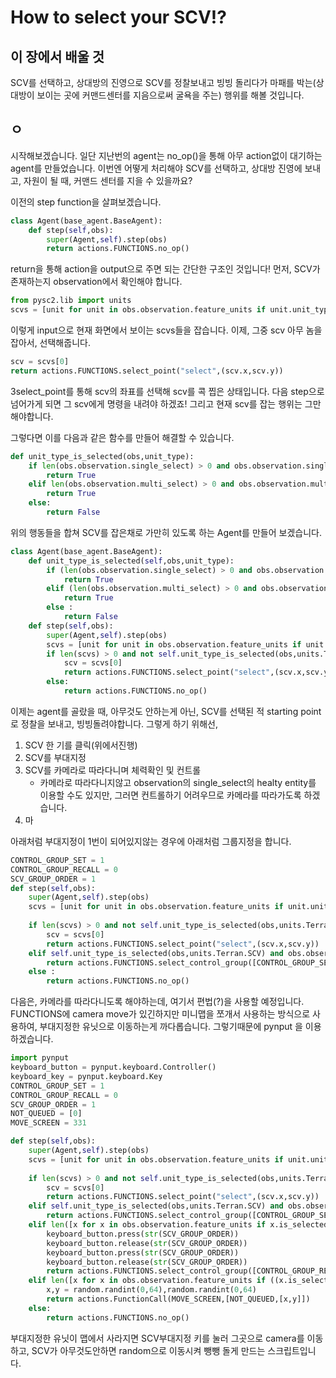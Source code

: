 # How to select your SCV!?

## 이 장에서 배울 것

SCV를 선택하고, 상대방의 진영으로 SCV를 정찰보내고 빙빙 돌리다가 마패를 박는\(상대방이 보이는 곳에 커맨드센터를 지음으로써 굴욕을 주는\) 행위를 해볼 것입니다.

## ㅇ

시작해보겠습니다. 일단 지난번의 agent는 no\_op\(\)을 통해 아무 action없이 대기하는 agent를 만들었습니다. 이번엔 어떻게 처리해야 SCV를 선택하고, 상대방 진영에 보내고, 자원이 될 때, 커맨드 센터를 지을 수 있을까요?

이전의 step function을 살펴보겠습니다.

```python
class Agent(base_agent.BaseAgent):
    def step(self,obs):
        super(Agent,self).step(obs)
        return actions.FUNCTIONS.no_op()
```

return을 통해 action을 output으로 주면 되는 간단한 구조인 것입니다! 먼저, SCV가 존재하는지 observation에서 확인해야 합니다.

```python
from pysc2.lib import units
scvs = [unit for unit in obs.observation.feature_units if unit.unit_type == units.Terran.SCV]
```

이렇게 input으로 현재 화면에서 보이는 scvs들을 잡습니다. 이제, 그중 scv 아무 놈을 잡아서, 선택해줍니다.

```python
scv = scvs[0]
return actions.FUNCTIONS.select_point("select",(scv.x,scv.y))
```

3select\_point를 통해 scv의 좌표를 선택해 scv를 콕 찝은 상태입니다. 다음 step으로 넘어가게 되면 그 scv에게 명령을 내려야 하겠죠! 그리고 현재 scv를 잡는 행위는 그만해야합니다.

그렇다면 이를 다음과 같은 함수를 만들어 해결할 수 있습니다.

```python
def unit_type_is_selected(obs,unit_type):
    if len(obs.observation.single_select) > 0 and obs.observation.single_select[0].unit_type == unit_type:
        return True
    elif len(obs.observation.multi_select) > 0 and obs.observation.multi_select[0].unit_type == unit_type:        
        return True
    else:
        return False
```

위의 행동들을 합쳐 SCV를 잡은채로 가만히 있도록 하는 Agent를 만들어 보겠습니다.

```python
class Agent(base_agent.BaseAgent):
    def unit_type_is_selected(self,obs,unit_type):
        if (len(obs.observation.single_select) > 0 and obs.observation.single_select[0].unit_type == unit_type):
            return True
        elif (len(obs.observation.multi_select) > 0 and obs.observation.multi_select[0].unit_type == unit_type):
            return True
        else :
            return False
    def step(self,obs):
        super(Agent,self).step(obs)
        scvs = [unit for unit in obs.observation.feature_units if unit.unit_type == units.Terran.SCV]
        if len(scvs) > 0 and not self.unit_type_is_selected(obs,units.Terran.SCV):
            scv = scvs[0]
            return actions.FUNCTIONS.select_point("select",(scv.x,scv.y))
        else:
            return actions.FUNCTIONS.no_op()
```

이제는 agent를 골랐을 때, 아무것도 안하는게 아닌, SCV를 선택된 적 starting point로  정찰을 보내고, 빙빙돌려야합니다. 그렇게 하기 위해선,

1. SCV 한 기를 클릭\(위에서진행\)
2. SCV를 부대지정
3. SCV를 카메라로 따라다니며 체력확인 및 컨트롤
   * 카메라로 따라다니지않고 observation의 single\_select의 healty entity를 이용할 수도 있지만, 그러면 컨트롤하기 어려우므로 카메라를 따라가도록 하겠습니다.
4. 마

아래처럼 부대지정이 1번이 되어있지않는 경우에 아래처럼 그룹지정을 합니다.

```python
CONTROL_GROUP_SET = 1
CONTROL_GROUP_RECALL = 0
SCV_GROUP_ORDER = 1
def step(self,obs):
    super(Agent,self).step(obs)
    scvs = [unit for unit in obs.observation.feature_units if unit.unit_type == units.Terran.SCV]
        
    if len(scvs) > 0 and not self.unit_type_is_selected(obs,units.Terran.SCV):
        scv = scvs[0]
        return actions.FUNCTIONS.select_point("select",(scv.x,scv.y))
    elif self.unit_type_is_selected(obs,units.Terran.SCV) and obs.observation.control_groups[SCV_GROUP_ORDER][0] == 0:
        return actions.FUNCTIONS.select_control_group([CONTROL_GROUP_SET], [SCV_GROUP_ORDER])
    else :
        return actions.FUNCTIONS.no_op()
```

다음은, 카메라를 따라다니도록 해야하는데, 여기서 편법\(?\)을 사용할 예정입니다. FUNCTIONS에 camera move가 있긴하지만 미니맵을 쪼개서 사용하는 방식으로 사용하여, 부대지정한 유닛으로 이동하는게 까다롭습니다. 그렇기때문에 pynput 을 이용하겠습니다.

```python
import pynput
keyboard_button = pynput.keyboard.Controller()
keyboard_key = pynput.keyboard.Key
CONTROL_GROUP_SET = 1
CONTROL_GROUP_RECALL = 0
SCV_GROUP_ORDER = 1
NOT_QUEUED = [0]
MOVE_SCREEN = 331

def step(self,obs):
    super(Agent,self).step(obs)
    scvs = [unit for unit in obs.observation.feature_units if unit.unit_type == units.Terran.SCV]
        
    if len(scvs) > 0 and not self.unit_type_is_selected(obs,units.Terran.SCV):
        scv = scvs[0]
        return actions.FUNCTIONS.select_point("select",(scv.x,scv.y))
    elif self.unit_type_is_selected(obs,units.Terran.SCV) and obs.observation.control_groups[SCV_GROUP_ORDER][0] == 0:
        return actions.FUNCTIONS.select_control_group([CONTROL_GROUP_SET], [SCV_GROUP_ORDER])
    elif len([x for x in obs.observation.feature_units if x.is_selected == 1]) == 0:
        keyboard_button.press(str(SCV_GROUP_ORDER))
        keyboard_button.release(str(SCV_GROUP_ORDER))
        keyboard_button.press(str(SCV_GROUP_ORDER))
        keyboard_button.release(str(SCV_GROUP_ORDER))
        return actions.FUNCTIONS.select_control_group([CONTROL_GROUP_RECALL], [SCV_GROUP_ORDER])
    elif len([x for x in obs.observation.feature_units if ((x.is_selected == 1) and x.order_length == 0)]) == 1 :
        x,y = random.randint(0,64),random.randint(0,64)
        return actions.FunctionCall(MOVE_SCREEN,[NOT_QUEUED,[x,y]])
    else:
        return actions.FUNCTIONS.no_op()
```

부대지정한 유닛이 맵에서 사라지면 SCV부대지정 키를 눌러 그곳으로 camera를 이동하고, SCV가 아무것도안하면 random으로 이동시켜 뺑뺑 돌게 만드는 스크립트입니다.



